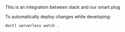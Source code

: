 This is an integration between slack and our smart plug

To automatically deploy changes while developing:

`doctl serverless watch .`
